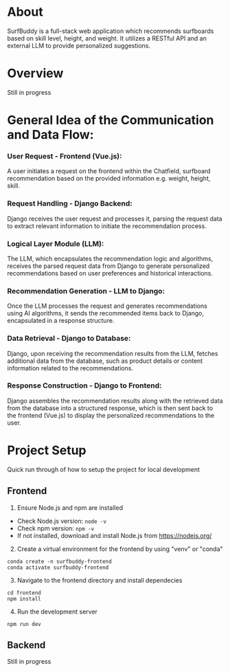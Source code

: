 # About

SurfBuddy is a full-stack web application which recommends surfboards based on skill level, height, and weight. It utilizes a RESTful API and an external LLM to provide personalized suggestions.

# Overview

Still in progress

# General Idea of the Communication and Data Flow:

### User Request - Frontend (Vue.js):

A user initiates a request on the frontend within the Chatfield, surfboard recommendation based on the provided information e.g. weight, height, skill.

### Request Handling - Django Backend:

Django receives the user request and processes it, parsing the request data to extract relevant information to initiate the recommendation process.

### Logical Layer Module (LLM):

The LLM, which encapsulates the recommendation logic and algorithms, receives the parsed request data from Django to generate personalized recommendations based on user preferences and historical interactions.

### Recommendation Generation - LLM to Django:

Once the LLM processes the request and generates recommendations using AI algorithms, it sends the recommended items back to Django, encapsulated in a response structure.

### Data Retrieval - Django to Database:

Django, upon receiving the recommendation results from the LLM, fetches additional data from the database, such as product details or content information related to the recommendations.

### Response Construction - Django to Frontend:

Django assembles the recommendation results along with the retrieved data from the database into a structured response, which is then sent back to the frontend (Vue.js) to display the personalized recommendations to the user.

# Project Setup

Quick run through of how to setup the project for local development

## Frontend

1. Ensure Node.js and npm are installed

- Check Node.js version: `node -v`
- Check npm version: `npm -v`
- If not installed, download and install Node.js from https://nodejs.org/

2. Create a virtual environment for the frontend by using "venv" or "conda"

```
conda create -n surfbuddy-frontend
conda activate surfbuddy-frontend
```

3. Navigate to the frontend directory and install dependecies

```
cd frontend
npm install
```

4. Run the development server

```
npm run dev
```

## Backend

Still in progress
